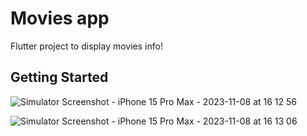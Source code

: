 # Movies app

Flutter project to display movies info!


## Getting Started

![Simulator Screenshot - iPhone 15 Pro Max - 2023-11-08 at 16 12 56](https://github.com/sebaaas1609/movies_app/assets/64278332/b6579238-d5a0-411e-8282-5ff1651e9cd6)

![Simulator Screenshot - iPhone 15 Pro Max - 2023-11-08 at 16 13 06](https://github.com/sebaaas1609/movies_app/assets/64278332/b0e96042-1454-451a-b3c4-88ed25f22a80)
